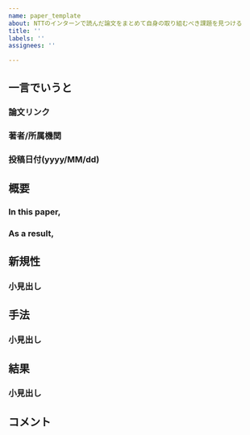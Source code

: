 ```yaml
---
name: paper_template
about: NTTのインターンで読んだ論文をまとめて自身の取り組むべき課題を見つける
title: ''
labels: ''
assignees: ''

---
```


## 一言でいうと
### 論文リンク
### 著者/所属機関
### 投稿日付(yyyy/MM/dd)

## 概要
### In this paper,
### As a result,

## 新規性
### 小見出し

## 手法
### 小見出し

## 結果
### 小見出し

## コメント
